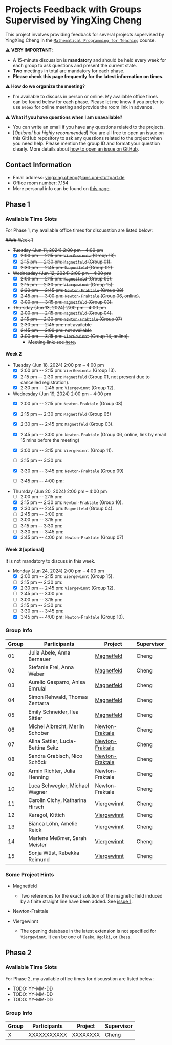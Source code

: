# Projects Feedback with Groups Supervised by YingXing Cheng

This project involves providing feedback for several projects supervised by YingXing Cheng in the [``Mathematical Programming for Teaching``](https://ilias3.uni-stuttgart.de/ilias.php?baseClass=ilrepositorygui&ref_id=3636004) course.

:warning: **VERY IMPORTANT**:

- A 15-minute discussion is **mandatory** and should be held every week for each group to ask questions and present the current state.
- **Two** meetings in total are mandatory for each phase.
- **Please check this page frequently for the latest information on times.**

:warning: **How do we organize the meeting?**

- I'm available to discuss in person or online. My available office times can be found below for each phase. Please let me know if you prefer to use `Webex` for online meeting and provide the room link in advance.

:warning: **What if you have questions when I am unavailable?**

- You can write an email if you have any questions related to the projects.
- [*Optional but highly recommended*] You are all free to open an issue on this GitHub repository to ask any questions related to the project when you need help. Please mention the group ID and format your question clearly. More details about [how to open an issue on GitHub](https://docs.github.com/en/issues/tracking-your-work-with-issues/creating-an-issue).

## Contact Information

- Email address: <yingxing.cheng@ians.uni-stuttgart.de>
- Office room number: 7.154
- More personal info can be found on [this page](https://www.ians.uni-stuttgart.de/institute/team/Cheng-00009/).

## Phase 1

### Available Time Slots

For Phase 1, my available office times for discusstion are listed below:

<s>
#### Week 1

- Tuesday (Jun 11, 2024) 2:00 pm – 4:00 pm
  - [x] 2:00 pm -- 2:15 pm: `VierGewinnta` (Group 13).
  - [x] 2:15 pm -- 2:30 pm: `Magnetfeld` (Group 01).
  - [x] 2:30 pm -- 2:45 pm: `Magnetfeld` (Group 02).

- Wednesday (Jun 12, 2024) 2:00 pm – 4:00 pm
  - [x] 2:00 pm -- 2:15 pm: `Magnetfeld` (Group 05).
  - [x] 2:15 pm -- 2:30 pm: `Viergewinnt` (Group 15).
  - [x] 2:30 pm -- 2:45 pm: `Newton-Fraktale` (Group 08)
  - [x] 2:45 pm -- 3:00 pm: `Newton-Fraktale` (Group 06, online).
  - [x] 3:00 pm -- 3:15 pm: `Magnetfeld` (Group 03).

- Thursday (Jun 13, 2024) 2:00 pm – 4:00 pm
  - [x] 2:00 pm -- 2:15 pm: `Magnetfeld` (Group 04).
  - [x] 2:15 pm -- 2:30 pm: `Newton-Fraktale` (Group 07)
  - [x] 2:30 pm -- 2:45 pm: not available
  - [x] 2:45 pm -- 3:00 pm: not available
  - [x] 3:00 pm -- 3:15 pm: `VierGewinnt` (Group 14, online).
    - Meeting link: see [here](https://meet313.webex.com/meet313/j.php?MTID=mcebe9bb8b97e4cee4fda906fdd8d3387).
</s>


#### Week 2

- Tuesday (Jun 18, 2024) 2:00 pm – 4:00 pm
  - [x] 2:00 pm -- 2:15 pm: `VierGewinnta` (Group 13).
  - [x] 2:15 pm -- 2:30 pm: `Magnetfeld` (Group 01, not present due to cancelled registration).
  - [x] 2:30 pm -- 2:45 pm: `Viergewinnt` (Group 12).

- Wednesday (Jun 19, 2024) 2:00 pm – 4:00 pm
  - [x] 2:00 pm -- 2:15 pm: `Newton-Fraktale` (Group 08)
  - [x] 2:15 pm -- 2:30 pm: `Magnetfeld` (Group 05)
  - [x] 2:30 pm -- 2:45 pm: `Magnetfeld` (Group 03).
  - [x] 2:45 pm -- 3:00 pm: `Newton-Fraktale` (Group 06, online, link by email 15 mins before the meeting)
  - [x] 3:00 pm -- 3:15 pm: `Viergewinnt` (Group 11).
  - [ ] 3:15 pm -- 3:30 pm:
  - [x] 3:30 pm -- 3:45 pm: `Newton-Fraktale` (Group 09)
  - [ ] 3:45 pm -- 4:00 pm:


- Thursday (Jun 20, 2024) 2:00 pm – 4:00 pm
  - [ ] 2:00 pm -- 2:15 pm:
  - [x] 2:15 pm -- 2:30 pm: `Newton-Fraktale` (Group 10).
  - [x] 2:30 pm -- 2:45 pm: `Magnetfeld` (Group 04).
  - [ ] 2:45 pm -- 3:00 pm:
  - [ ] 3:00 pm -- 3:15 pm:
  - [ ] 3:15 pm -- 3:30 pm:
  - [ ] 3:30 pm -- 3:45 pm:
  - [X] 3:45 pm -- 4:00 pm: `Newton-Fraktale` (Group 07)

#### Week 3 [optional]

It is not mandatory to discuss in this week.

- Monday (Jun 24, 2024) 2:00 pm – 4:00 pm
  - [x] 2:00 pm -- 2:15 pm: `Viergewinnt` (Group 15).
  - [ ] 2:15 pm -- 2:30 pm:
  - [x] 2:30 pm -- 2:45 pm: `Viergewinnt` (Group 12).
  - [ ] 2:45 pm -- 3:00 pm:
  - [ ] 3:00 pm -- 3:15 pm:
  - [ ] 3:15 pm -- 3:30 pm:
  - [ ] 3:30 pm -- 3:45 pm:
  - [x] 3:45 pm -- 4:00 pm: `Newton-Fraktale` (Group 10).

### Group Info

| Group | Participants           | Project        | Supervisor |
|-------|------------------------|----------------|------------|
| 01    | Julia Abele, Anna Bernauer        | [Magnetfeld](./phase1/group-01.md)     | Cheng      |
| 02    | Stefanie Frei, Anna Weber         | [Magnetfeld](./phase1/group-02.md)     | Cheng      |
| 03    | Aurelio Gasparro, Anisa Emrulai   | [Magnetfeld](./phase1/group-03.md)     | Cheng      |
| 04    | Simon Rehwald, Thomas Zentarra    | [Magnetfeld](./phase1/group-04.md)     | Cheng      |
| 05    | Emily Schneider, Ilea Sittler     | [Magnetfeld](./phase1/group-05.md)     | Cheng      |
| 06    | Michel Albrecht, Merlin Schober   | [Newton-Fraktale](./phase1/group-06.md)| Cheng      |
| 07    | Alina Sattler, Lucia-Bettina Seitz| [Newton-Fraktale](./phase1/group-07.md)| Cheng      |
| 08    | Sandra Grabisch, Nico Schöck      | [Newton-Fraktale](./phase1/group-08.md)| Cheng      |
| 09    | Armin Richter, Julia Henning      | Newton-Fraktale| Cheng      |
| 10    | Luca Schwegler, Michael Wagner    | Newton-Fraktale| Cheng      |
| 11    | Carolin Cichy, Katharina Hirsch   | Viergewinnt    | Cheng      |
| 12    | Karagol, Kittich                  | [Viergewinnt](./phase1/group-12.md)    | Cheng      |
| 13    | Bianca Löhn, Amelie Reick         | [Viergewinnt](./phase1/group-13.md)    | Cheng      |
| 14    | Marlene Meßmer, Sarah Meister     | [Viergewinnt](./phase1/group-14.md)    | Cheng      |
| 15    | Sonja Wüst, Rebekka Reimund       | [Viergewinnt](./phase1/group-15.md)    | Cheng      |

### Some Project Hints

- Magnetfeld
  - Two references for the exact solution of the magnetic field induced by a finite straight line have been added. See [issue 1](https://github.com/yingxingcheng/2024-python-project-feedback/issues/1).

- Newton-Fraktale

- Viergewinnt
  - The opening database in the latest extension is not specified for `Viergewinnt`. It can be one of `Teeko`, `Ugolki`, or `Chess`.


## Phase 2

### Available Time Slots

For Phase 2, my available office times for discusstion are listed below:

- TODO: YY-MM-DD
- TODO: YY-MM-DD
- TODO: YY-MM-DD

### Group Info

| Group | Participants | Project | Supervisor |
|-------|--------------|---------|------------|
| X     | XXXXXXXXXXX  | XXXXXXXX| Cheng      |
